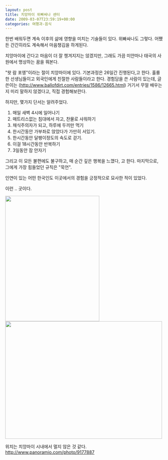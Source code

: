 ```yaml
---
layout: post
title: 치앙마이 위빠싸나 센터
date: 2009-03-07T23:59:19+00:00
categories: 여행과-음식
---
```

한번 배워두면 계속 이후의 삶에 영향을 미치는 기술들이 있다. 위빠싸나도 그렇다. 어쨌든 간간히라도 계속해서 마음챙김을 하게된다.

치앙마이에 간다고 마음이 더 잘 챙겨지지는 않겠지만, 그래도 가끔 미얀마나 태국의 사원에서 명상하는 꿈을 꿔본다.

"왓 람 포엥"이라는 절이 치앙마이에 있다. 기본과정은 26일간 진행된다,고 한다. 훌륭한 선생님들이고 외국인에게 친절한 사람들이라고 한다. 경험담을 쓴 사람이 있는데, 글쓴이는 (<a href="http://www.ballofdirt.com/entries/1586/12665.html">http://www.ballofdirt.com/entries/1586/12665.html</a>) 거기서 무얼 배우는지 미리 말하지 않겠다고, 직접 경험해보란다.

하지만, 몇가지 단서는 알려주었다.
1. 매일 새벽 4시에 일어나기
2. 매트리스없는 침대에서 자고, 찬물로 샤워하기
3. 채식주의자가 되고, 하루에 두끼만 먹기
4. 한시간동안 가부좌로 앉았다가 가만히 서있기.
4. 한시간동안 달팽이정도의 속도로 걷기.
5. 이걸 18시간동안 반복하기
6. 3일동안 잠 안자기

그리고 이 모든 불편에도 불구하고, 매 순간 깊은 행복을 느꼈다, 고 한다. 마지막으로, 그에게 가장 힘들었던 규칙은 "묵언".

인연이 있는 어떤 한국인도 이곳에서의 경험을 긍정적으로 묘사한 적이 있었다.

이런 .. 곳이다.

<img class="aligncenter" alt="" src="http://jinto.pe.kr/wp-content/uploads/1/cfile24.uf.12164B0C49B30A13417C8F.jpg" width="300" height="400" />

<img class="aligncenter" alt="" src="http://jinto.pe.kr/wp-content/uploads/1/cfile24.uf.121CF90D49B30A1B0FB937.jpg" width="500" height="375" />

위치는 치앙마이 시내에서 멀지 않은 것 같다.
<a href="http://www.panoramio.com/photo/9177887">http://www.panoramio.com/photo/9177887</a>
